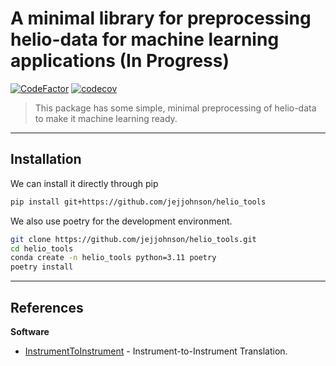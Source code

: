 # A minimal library for preprocessing helio-data for machine learning applications (In Progress)
[![CodeFactor](https://www.codefactor.io/repository/github/jejjohnson/helio_tools/badge)](https://www.codefactor.io/repository/github/jejjohnson/helio_tools)
[![codecov](https://codecov.io/gh/jejjohnson/helio_tools/branch/main/graph/badge.svg?token=YGPQQEAK91)](https://codecov.io/gh/jejjohnson/helio_tools)

> This package has some simple, minimal preprocessing of helio-data to make it machine learning ready.




---
## Installation

We can install it directly through pip

```bash
pip install git+https://github.com/jejjohnson/helio_tools
```

We also use poetry for the development environment.

```bash
git clone https://github.com/jejjohnson/helio_tools.git
cd helio_tools
conda create -n helio_tools python=3.11 poetry
poetry install
```



---
## References

**Software**

* [InstrumentToInstrument](https://github.com/RobertJaro/InstrumentToInstrument/tree/master) - Instrument-to-Instrument Translation.